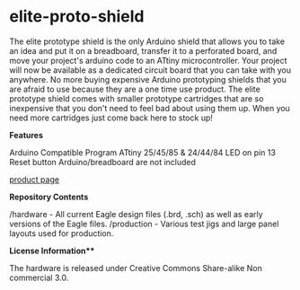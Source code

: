 elite-proto-shield
==================
The elite prototype shield is the only Arduino shield that allows you to take an idea and put it on a breadboard, transfer it to a perforated board, and move your project's arduino code to an ATtiny microcontroller. Your project will now be available as a dedicated circuit board that you can take with you anywhere. No more buying expensive Arduino prototyping shields that you are afraid to use because they are a one time use product. The elite prototype shield comes with smaller prototype cartridges that are so inexpensive that you don't need to feel bad about using them up. When you need more cartridges just come back here to stock up!

<b>Features</b>

Arduino Compatible
Program ATtiny 25/45/85 & 24/44/84
LED on pin 13
Reset button
Arduino/breadboard are not included


<a href=https://www.eliteoshw.com/products> product page </a>

<b>Repository Contents</b>

/hardware - All current Eagle design files (.brd, .sch) as well as early versions of the Eagle files.
/production - Various test jigs and large panel layouts used for production.

<b>License Information**</b>

The hardware is released under Creative Commons Share-alike Non commercial 3.0.
